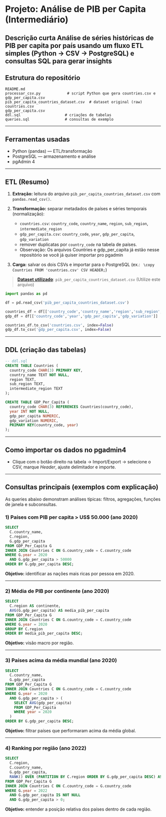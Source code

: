 # Projeto: Análise de PIB per Capita (Intermediário)

**Descrição curta**
Análise de séries históricas de PIB per capita por país usando um fluxo ETL simples (Python → CSV → PostgreSQL) e consultas SQL para gerar insights
---

## Estrutura do repositório

```
README.md
processar_csv.py            # script Python que gera countries.csv e gdp_per_capita.csv
pib_per_capita_countries_dataset.csv  # dataset original (raw)
countries.csv
gdp_per_capita.csv
ddl.sql                    # criações de tabelas
queries.sql                # consultas de exemplo
```

---

## Ferramentas usadas

* Python (pandas) — ETL/transformação
* PostgreSQL — armazenamento e análise
* pgAdmin 4 
---

## ETL (Resumo)

1. **Extração:** leitura do arquivo `pib_per_capita_countries_dataset.csv` com `pandas.read_csv()`.
2. **Transformação:** separar metadados de países e séries temporais (normalização):

   * `countries.csv`: `country_code`, `country_name`, `region`, `sub_region`, `intermediate_region`
   * `gdp_per_capita.csv`: `country_code`, `year`, `gdp_per_capita`, `gdp_variation`
   * remover duplicatas por `country_code` na tabela de países.
   * Observação: Os arquivos Countries e gdp_per_capita já estão nesse repositório se você já quiser importar pro pgadmin
3. **Carga:** salvar os dois CSVs e importar para o PostgreSQL (ex.: `
   \copy Countries FROM 'countries.csv' CSV HEADER;`)

> **[Dataset utilizado](https://www.kaggle.com/datasets/fredericksalazar/global-gdp-pib-per-capita-dataset-1960-present)**: `pib_per_capita_countries_dataset.csv` (Utilize este arquivo)

```python
import pandas as pd

df = pd.read_csv('pib_per_capita_countries_dataset.csv')

countries_df = df[['country_code','country_name','region','sub_region','intermediate_region']].drop_duplicates(subset=['country_code'])
gdp_df = df[['country_code','year','gdp_per_capita','gdp_variation']]

countries_df.to_csv('countries.csv', index=False)
gdp_df.to_csv('gdp_per_capita.csv', index=False)
```

---

## DDL (criação das tabelas)

```sql
-- ddl.sql
CREATE TABLE Countries (
  country_code CHAR(3) PRIMARY KEY,
  country_name TEXT NOT NULL,
  region TEXT,
  sub_region TEXT,
  intermediate_region TEXT
);

CREATE TABLE GDP_Per_Capita (
  country_code CHAR(3) REFERENCES Countries(country_code),
  year INT NOT NULL,
  gdp_per_capita NUMERIC,
  gdp_variation NUMERIC,
  PRIMARY KEY(country_code, year)
);
```

---

## Como importar os dados no pgadmin4

* Clique com o botão direito na tabela → Import/Export → selecione o CSV, marque *Header*, ajuste delimitador e importe.

---

## Consultas principais (exemplos com explicação)

As queries abaixo demonstram análises típicas: filtros, agregações, funções de janela e subconsultas.

### 1) Países com PIB per capita > US$ 50.000 (ano 2020)

```sql
SELECT
  C.country_name,
  C.region,
  G.gdp_per_capita
FROM GDP_Per_Capita G
INNER JOIN Countries C ON G.country_code = C.country_code
WHERE G.year = 2020
  AND G.gdp_per_capita > 50000
ORDER BY G.gdp_per_capita DESC;
```

**Objetivo:** identificar as nações mais ricas por pessoa em 2020.

---

### 2) Média de PIB por continente (ano 2020)

```sql
SELECT
  C.region AS continente,
  AVG(G.gdp_per_capita) AS media_pib_per_capita
FROM GDP_Per_Capita G
INNER JOIN Countries C ON G.country_code = C.country_code
WHERE G.year = 2020
GROUP BY C.region
ORDER BY media_pib_per_capita DESC;
```

**Objetivo:** visão macro por região.

---

### 3) Países acima da média mundial (ano 2020)

```sql
SELECT
  C.country_name,
  G.gdp_per_capita
FROM GDP_Per_Capita G
INNER JOIN Countries C ON G.country_code = C.country_code
WHERE G.year = 2020
  AND G.gdp_per_capita > (
    SELECT AVG(gdp_per_capita)
    FROM GDP_Per_Capita
    WHERE year = 2020
  )
ORDER BY G.gdp_per_capita DESC;
```

**Objetivo:** filtrar países que performaram acima da média global.

---

### 4) Ranking por região (ano 2022)

```sql
SELECT
  C.region,
  C.country_name,
  G.gdp_per_capita,
  RANK() OVER (PARTITION BY C.region ORDER BY G.gdp_per_capita DESC) AS rank_na_regiao
FROM GDP_Per_Capita G
INNER JOIN Countries C ON C.country_code = G.country_code
WHERE G.year = 2022
  AND G.gdp_per_capita IS NOT NULL
  AND G.gdp_per_capita > 0;
```

**Objetivo:** entender a posição relativa dos países dentro de cada região.
